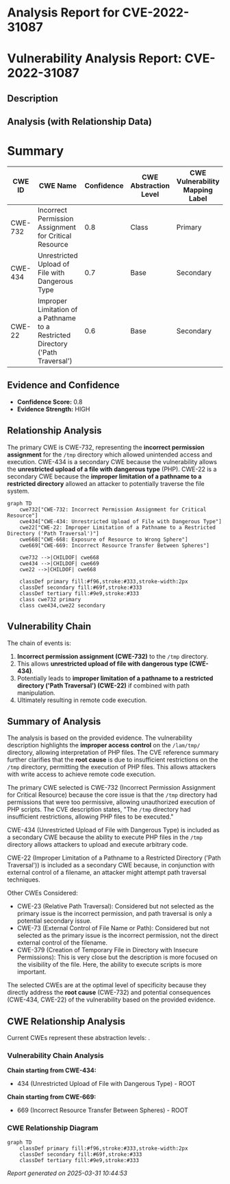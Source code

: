 # Analysis Report for CVE-2022-31087

# Vulnerability Analysis Report: CVE-2022-31087

## Description



## Analysis (with Relationship Data)

# Summary
| CWE ID | CWE Name | Confidence | CWE Abstraction Level | CWE Vulnerability Mapping Label | CWE-Vulnerability Mapping Notes |
|---|---|---|---|---|---|
| CWE-732 | Incorrect Permission Assignment for Critical Resource | 0.8 | Class | Primary | Allowed-with-Review |
| CWE-434 | Unrestricted Upload of File with Dangerous Type | 0.7 | Base | Secondary | Allowed |
| CWE-22 | Improper Limitation of a Pathname to a Restricted Directory ('Path Traversal') | 0.6 | Base | Secondary | Allowed |

## Evidence and Confidence

*   **Confidence Score:** 0.8
*   **Evidence Strength:** HIGH

## Relationship Analysis
The primary CWE is CWE-732, representing the **incorrect permission assignment** for the `/tmp` directory which allowed unintended access and execution. CWE-434 is a secondary CWE because the vulnerability allows the **unrestricted upload of a file with dangerous type** (PHP). CWE-22 is a secondary CWE because the **improper limitation of a pathname to a restricted directory** allowed an attacker to potentially traverse the file system.

```mermaid
graph TD
    cwe732["CWE-732: Incorrect Permission Assignment for Critical Resource"]
    cwe434["CWE-434: Unrestricted Upload of File with Dangerous Type"]
    cwe22["CWE-22: Improper Limitation of a Pathname to a Restricted Directory ('Path Traversal')"]
    cwe668["CWE-668: Exposure of Resource to Wrong Sphere"]
    cwe669["CWE-669: Incorrect Resource Transfer Between Spheres"]

    cwe732 -->|CHILDOF| cwe668
    cwe434 -->|CHILDOF| cwe669
    cwe22 -->|CHILDOF| cwe668

    classDef primary fill:#f96,stroke:#333,stroke-width:2px
    classDef secondary fill:#69f,stroke:#333
    classDef tertiary fill:#9e9,stroke:#333
    class cwe732 primary
    class cwe434,cwe22 secondary
```

## Vulnerability Chain
The chain of events is:
1.  **Incorrect permission assignment (CWE-732)** to the `/tmp` directory.
2.  This allows **unrestricted upload of file with dangerous type (CWE-434)**.
3.  Potentially leads to **improper limitation of a pathname to a restricted directory ('Path Traversal') (CWE-22)** if combined with path manipulation.
4.  Ultimately resulting in remote code execution.

## Summary of Analysis
The analysis is based on the provided evidence. The vulnerability description highlights the **improper access control** on the `/lam/tmp/` directory, allowing interpretation of PHP files. The CVE reference summary further clarifies that the **root cause** is due to insufficient restrictions on the `/tmp` directory, permitting the execution of PHP files. This allows attackers with write access to achieve remote code execution.

The primary CWE selected is CWE-732 (Incorrect Permission Assignment for Critical Resource) because the core issue is that the `/tmp` directory had permissions that were too permissive, allowing unauthorized execution of PHP scripts. The CVE description states, "The `/tmp` directory had insufficient restrictions, allowing PHP files to be executed."

CWE-434 (Unrestricted Upload of File with Dangerous Type) is included as a secondary CWE because the ability to execute PHP files in the `/tmp` directory allows attackers to upload and execute arbitrary code.

CWE-22 (Improper Limitation of a Pathname to a Restricted Directory ('Path Traversal')) is included as a secondary CWE because, in conjunction with external control of a filename, an attacker might attempt path traversal techniques.

Other CWEs Considered:

*   CWE-23 (Relative Path Traversal): Considered but not selected as the primary issue is the incorrect permission, and path traversal is only a potential secondary issue.
*   CWE-73 (External Control of File Name or Path): Considered but not selected as the primary issue is the incorrect permission, not the direct external control of the filename.
*   CWE-379 (Creation of Temporary File in Directory with Insecure Permissions): This is very close but the description is more focused on the visibility of the file. Here, the ability to execute scripts is more important.

The selected CWEs are at the optimal level of specificity because they directly address the **root cause** (CWE-732) and potential consequences (CWE-434, CWE-22) of the vulnerability based on the provided evidence.


## CWE Relationship Analysis

Current CWEs represent these abstraction levels: .


### Vulnerability Chain Analysis

**Chain starting from CWE-434:**
- 434 (Unrestricted Upload of File with Dangerous Type) - ROOT


**Chain starting from CWE-669:**
- 669 (Incorrect Resource Transfer Between Spheres) - ROOT



### CWE Relationship Diagram

```mermaid
graph TD
    classDef primary fill:#f96,stroke:#333,stroke-width:2px
    classDef secondary fill:#69f,stroke:#333
    classDef tertiary fill:#9e9,stroke:#333
```



*Report generated on 2025-03-31 10:44:53*
